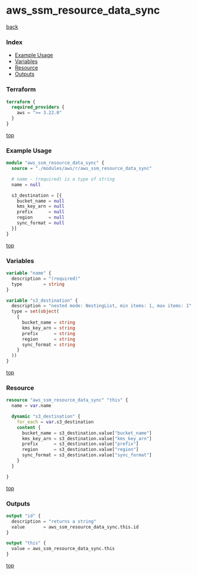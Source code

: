 # aws_ssm_resource_data_sync

[back](../aws.md)

### Index

- [Example Usage](#example-usage)
- [Variables](#variables)
- [Resource](#resource)
- [Outputs](#outputs)

### Terraform

```terraform
terraform {
  required_providers {
    aws = ">= 3.22.0"
  }
}
```

[top](#index)

### Example Usage

```terraform
module "aws_ssm_resource_data_sync" {
  source = "./modules/aws/r/aws_ssm_resource_data_sync"

  # name - (required) is a type of string
  name = null

  s3_destination = [{
    bucket_name = null
    kms_key_arn = null
    prefix      = null
    region      = null
    sync_format = null
  }]
}
```

[top](#index)

### Variables

```terraform
variable "name" {
  description = "(required)"
  type        = string
}

variable "s3_destination" {
  description = "nested mode: NestingList, min items: 1, max items: 1"
  type = set(object(
    {
      bucket_name = string
      kms_key_arn = string
      prefix      = string
      region      = string
      sync_format = string
    }
  ))
}
```

[top](#index)

### Resource

```terraform
resource "aws_ssm_resource_data_sync" "this" {
  name = var.name

  dynamic "s3_destination" {
    for_each = var.s3_destination
    content {
      bucket_name = s3_destination.value["bucket_name"]
      kms_key_arn = s3_destination.value["kms_key_arn"]
      prefix      = s3_destination.value["prefix"]
      region      = s3_destination.value["region"]
      sync_format = s3_destination.value["sync_format"]
    }
  }

}
```

[top](#index)

### Outputs

```terraform
output "id" {
  description = "returns a string"
  value       = aws_ssm_resource_data_sync.this.id
}

output "this" {
  value = aws_ssm_resource_data_sync.this
}
```

[top](#index)